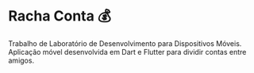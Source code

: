 # Racha Conta 💰

Trabalho de Laboratório de Desenvolvimento para Dispositivos Móveis. Aplicação móvel desenvolvida em Dart e Flutter para dividir contas entre amigos.
